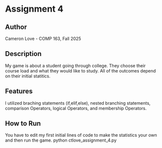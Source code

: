 # Assignment 4
 ## Author
 Cameron Love - COMP 163, Fall 2025
 ## Description
 My game is about a student going through college. They choose their course load and what they would like to study. All of the outcomes depend on their initial statitics.
 ## Features
  I utilized braching statements (if,elif,else), nested branching statements, comparison Operators, logical Operators, and membership Operators.
 ## How to Run
 You have to edit my first initial lines of code to make the statistics your own and then run the game.
 python ctlove_assignment_4.py
